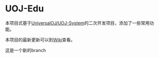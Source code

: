 # UOJ-Edu

本项目式基于[UniversalOJ/UOJ-System](https://github.com/UniversalOJ/UOJ-System)的二次开发项目，添加了一些常用功能。

本项目的最新更新可以到[Wiki](https://github.com/BIDGroup/UOJ-Edu/wiki/Features)查看。

这是一个新的branch
